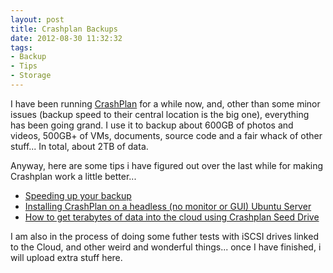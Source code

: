 ```yaml
---
layout: post
title: Crashplan Backups
date: 2012-08-30 11:32:32
tags:
- Backup
- Tips
- Storage
---
```

I have been running [CrashPlan][1] for a while now, and, other than some minor issues (backup speed to their central location is the big one), everything has been going grand. I use it to backup about 600GB of photos and videos, 500GB+ of VMs, documents, source code and a fair whack of other stuff... In total, about 2TB of data. 

Anyway, here are some tips i have figured out over the last while for making Crashplan work a little better...


* [Speeding up your backup][4]
* [Installing CrashPlan on a headless (no monitor or GUI) Ubuntu Server][2]
* [How to get terabytes of data into the cloud using Crashplan Seed Drive][3]

I am also in the process of doing some futher tests with iSCSI drives linked to the Cloud, and other weird and wonderful things... once I have finished, i will upload extra stuff here. 

[1]:http://www.crashplan.com
[2]:http://nerdwa.com/index.php/2011/05/crashplan-on-ubuntu-server/
[3]:http://www.uncorneredmarket.com/2012/02/crashplan-backup/
[4]:http://support.crashplan.com/doku.php/recipe/speeding_up_your_backup